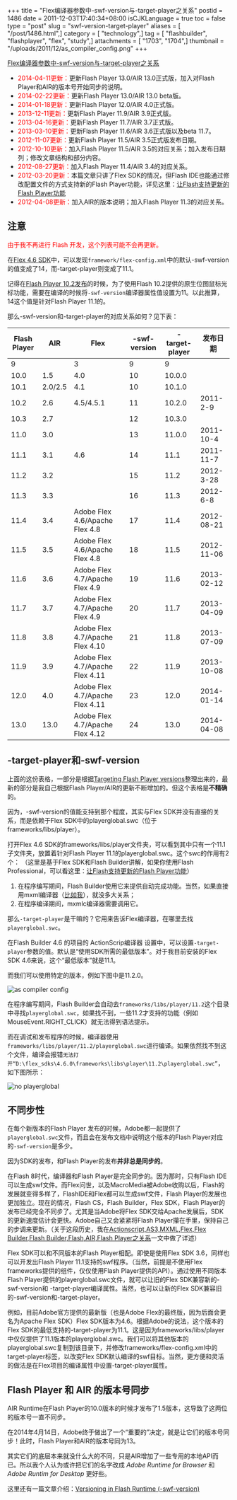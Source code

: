 +++
title = "Flex编译器参数中-swf-version与-target-player之关系"
postid = 1486
date = 2011-12-03T17:40:34+08:00
isCJKLanguage = true
toc = false
type = "post"
slug = "swf-version-target-player"
aliases = [ "/post/1486.html",]
category = [ "technology",]
tag = [ "flashbuilder", "flashplayer", "flex", "study",]
attachments = [ "1703", "1704",]
thumbnail = "/uploads/2011/12/as_compiler_config.png"
+++


[Flex编译器参数中-swf-version与-target-player之关系](https://blog.zengrong.net/post/1486.html)

* <span style="color:red">2014-04-11更新：</span>更新Flash Player 13.0/AIR 13.0正式版，加入对Flash Player和AIR的版本号开始同步的说明。
* <span style="color:red">2014-02-22更新：</span>更新Flash Player 13.0/AIR 13.0 beta版。
* <span style="color:red">2014-01-18更新：</span>更新Flash Player 12.0/AIR 4.0正式版。
* <span style="color:red">2013-12-11更新：</span>更新Flash Player 11.9/AIR 3.9正式版。
* <span style="color:red">2013-04-16更新：</span>更新Flash Player 11.7/AIR 3.7正式版。
* <span style="color:red">2013-03-10更新：</span>更新Flash Player 11.6/AIR 3.6正式版以及beta 11.7。
* <span style="color:red">2012-11-07更新：</span>更新Flash Player 11.5/AIR 3.5正式版发布日期。
* <span style="color:red">2012-10-10更新：</span>加入Flash Player 11.5/AIR 3.5的对应关系；加入发布日期列；修改文章结构和部分内容。
* <span style="color:red">2012-08-27更新：</span>加入Flash Player 11.4/AIR 3.4的对应关系。
* <span style="color:red">2012-03-20更新：</span>本篇文章只讲了Flex SDK的情况，但Flash IDE也能通过修改配置文件的方式支持新的Flash Player功能，详见这里：[让Flash支持更新的Flash Player功能](https://blog.zengrong.net/post/1568.html)
* <span style="color:red">2012-04-08更新：</span>加入AIR的版本说明；加入Flash Player 11.3的对应关系。


## 注意

<span style="color:red">由于我不再进行 Flash 开发，这个列表可能不会再更新。</span>



在[Flex 4.6 SDK](http://opensource.adobe.com/wiki/display/flexsdk/Download+Flex+4.6)中，可以发现`framework/flex-config.xml`中的默认-swf-version的值变成了14，而-target-player则变成了11.1。

记得在[Flash Player 10.2发布](https://blog.zengrong.net/post/1244.html)的时候，为了使用Flash 10.2提供的原生位图鼠标光标功能，需要在编译的时候将`-swf-version`编译器属性值设置为11。以此推算，14这个值是针对Flash Player 11.1的。

那么-swf-version和-target-player的对应关系如何？见下表：<!--more-->

|Flash Player|AIR|Flex|-swf-version|-target-player|发布日期|
|----|----|----|----|----|----|
|9 ||3 |9 |9||
|10.0 |1.5 | 4.0 |10 |10.0.0 ||
|10.1 |2.0/2.5 |4.1 |10 |10.1.0 ||
|10.2 |2.6 |4.5/4.5.1 |11 |10.2.0 |2011-2-9|
|10.3 |2.7 | |12 |10.3.0 ||
|11.0 |3.0 | |13 |11.0.0 |2011-10-4|
|11.1 |3.1 |4.6 |14 |11.1 |2011-11-7|
|11.2 |3.2 | |15 |11.2 |2012-3-28|
|11.3 |3.3 | |16 |11.3 |2012-6-8|
|11.4 |3.4 |Adobe Flex 4.6/Apache Flex 4.8 |17 |11.4 |2012-08-21|
|11.5 |3.5 |Adobe Flex 4.6/Apache Flex 4.8 |18 |11.5 |2012-11-06|
|11.6 |3.6 |Adobe Flex 4.7/Apache Flex 4.9 |19 |11.6 |2013-02-12|
|11.7 |3.7 |Adobe Flex 4.7/Apache Flex 4.9 |20 |11.7 |2013-04-09|
|11.8 |3.8 |Adobe Flex 4.7/Apache Flex 4.10 |21 |11.8 |2013-07-09|
|11.9 |3.9 |Adobe Flex 4.7/Apache Flex 4.11 |22 |11.9 |2013-10-08|
|12.0 |4.0 |Adobe Flex 4.7/Apache Flex 4.11 |23 |12.0 |2014-01-14|
|13.0 |13.0|Adobe Flex 4.7/Apache Flex 4.12 |24 |13.0 |2014-04-08|

## -target-player和-swf-version

上面的这份表格，一部分是根据[Targeting Flash Player versions](http://help.adobe.com/en_US/flex/using/WS2db454920e96a9e51e63e3d11c0bf69084-7ee0.html)整理出来的，最新的部分是我自己根据Flash Player/AIR的更新不断增加的。但这个表格是**不精确**的。

因为，-swf-version的值能支持到那个程度，其实与Flex SDK并没有直接的关系，而是依赖于Flex SDK中的playerglobal.swc（位于frameworks/libs/player）。

打开Flex 4.6 SDK的frameworks/libs/player文件夹，可以看到其中只有一个11.1子文件夹，放置着针对Flash Player 11.1的playerglobal.swc。这个swc的作用有2个：
（这里是基于Flex SDK和Flash Builder讲解，如果你使用Flash Professional，可以看这里：[让Flash支持更新的Flash Player功能](https://blog.zengrong.net/post/1568.html)）

1. 在程序编写期间，Flash Builder使用它来提供自动完成功能。当然，如果直接用mxml编译器（[比如我](https://blog.zengrong.net/post/1307.html)），就没多大关系；
2. 在程序编译期间，mxmlc编译器需要调用它。

那么`-target-player`是干嘛的？它用来告诉Flex编译器，在哪里去找`playerglobal.swc`。

在Flash Builder 4.6 的项目的 ActionScrip编译器 设置中，可以设置`-target-player`参数的值。默认是“使用SDK所需的最低版本”。对于我目前安装的Flex SDK 4.6来说，这个“最低版本”就是11.1。

而我们可以使用特定的版本，例如下图中是11.2.0。

![as compiler config](/uploads/2011/12/as_compiler_config.png)

在程序编写期间，Flash Builder会自动去`frameworks/libs/player/11.2`这个目录中寻找`playerglobal.swc`，如果找不到，一些11.2才支持的功能（例如MouseEvent.RIGHT_CLICK）就无法得到语法提示。

而在调试和发布程序的时候，编译器使用`frameworks/libs/player/11.2/playerglobal.swc`进行编译。如果依然找不到这个文件，编译会报错`无法打开“D:\flex_sdks\4.6.0\frameworks\libs\player\11.2\playerglobal.swc”`，如下图所示：

![no playerglobal](/uploads/2011/12/no_playerglobal.png)

## 不同步性

在每个新版本的Flash Player 发布的时候，Adobe都一起提供了`playerglobal.swc`文件，而且会在发布文档中说明这个版本的Flash Player对应的`-swf-version`是多少。

因为SDK的发布，和Flash Player的发布**并非总是同步的**。

在Flash 8时代，编译器和Flash Player是完全同步的。因为那时，只有Flash IDE可以生成swf文件。而Flex问世，以及MacroMedia被Adobe收购以后，Flash的发展就变得多样了，FlashIDE和Flex都可以生成swf文件，Flash Player的发展也更加独立。现在的情况，Flash CS，Flash Builder，Flex SDK，Flash Player的发布已经完全不同步了。尤其是当Adobe将Flex SDK交给Apache发展后，SDK的更新速度估计会更快。Adobe自己又会紧紧将Flash Player攥在手里，保持自己的步调来更新。（关于这段历史，我在[Actionscript,AS3,MXML,Flex,Flex Builder,Flash Builder,Flash,AIR,Flash Player之关系](https://blog.zengrong.net/post/1295.html)一文中做了详述）

Flex SDK可以和不同版本的Flash Player相配。即使是使用Flex SDK 3.6，同样也可以开发出Flash Player 11.1支持的swf程序。（当然，前提是不使用Flex frameworks提供的组件，仅仅使用Flash Player提供的API）。通过使用不同版本Flash Player提供的playerglobal.swc文件，就可以让旧的Flex SDK兼容新的-swf-version和 -target-player编译属性。当然，也可以让新的Flex SDK兼容旧的-swf-version和-target-player。

例如，目前Adobe官方提供的最新版（也是Adobe Flex的最终版，因为后面会更名为Apache Flex SDK）Flex SDK版本为4.6。根据Adobe的说法，这个版本的Flex SDK的最低支持的-target-player为11.1。这是因为frameworks/libs/player中仅仅提供了11.1版本的playerglobal.swc。我们可以将其他版本的playerglobal.swc复制到该目录下，并修改frameworks/flex-config.xml中的target-player标签，以改变Flex SDK默认编译的swf目标。当然，更方便和灵活的做法是在Flex项目的编译属性中设置-target-player属性。

## Flash Player 和 AIR 的版本号同步

AIR Runtime在Flash Player的10.0版本的时候才发布了1.5版本，这导致了这两位的版本号一直不同步。

在2014年4月14日，Adobe终于做出了一个“重要的”决定，就是让它们的版本号同步！此时，Flash Player和AIR的版本号同为13。

其实它们的底层本来就没什么大的不同，只是AIR增加了一些专用的本地API而已。所以我个人认为或许把它们的名字改成 _Adobe Runtime for Browser_ 和 _Adobe Runtim for Desktop_ 更好些。

这里还有一篇文章介绍：[Versioning in Flash Runtime (-swf-version)](http://blogs.adobe.com/airodynamics/2011/08/16/versioning-in-flash-runtime-swf-version/)

